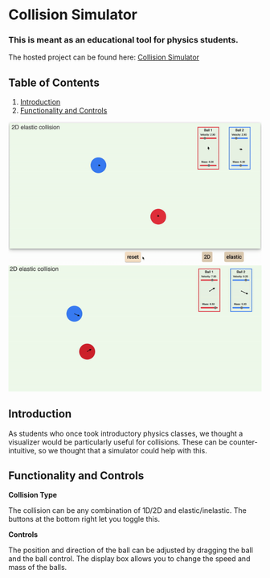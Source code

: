 # Collision Simulator

### This is meant as an educational tool for physics students.

The hosted project can be found here: [Collision Simulator](https://tansonlee.github.io/collision-simulator/)

## Table of Contents

1. [Introduction](#introduction)
2. [Functionality and Controls](#functionality-and-controls)

<img src="./assets/collision.gif" width="800px">

<img src="./assets/collision2.gif" width="800px">

## Introduction

As students who once took introductory physics classes, we thought a visualizer would be particularly useful for collisions. These can be counter-intuitive, so we thought that a simulator could help with this.

## Functionality and Controls

**Collision Type**

The collision can be any combination of 1D/2D and elastic/inelastic. The buttons at the bottom right let you toggle this.

**Controls**

The position and direction of the ball can be adjusted by dragging the ball and the ball control.
The display box allows you to change the speed and mass of the balls.